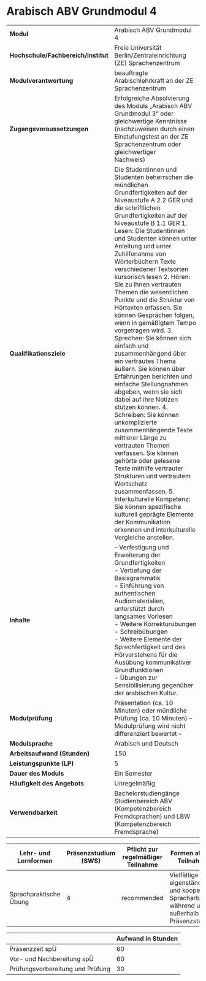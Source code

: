 # Arabisch ABV Grundmodul 4
|                                    |   |
|------------------------------------|---|
|**Modul**                           | Arabisch ABV Grundmodul 4 |
|**Hochschule/Fachbereich/Institut** | Freie Universität Berlin/Zentraleinrichtung (ZE) Sprachenzentrum |
|**Modulverantwortung**              | beauftragte Arabischlehrkraft an der ZE Sprachenzentrum |
|**Zugangsvoraussetzungen**          | Erfolgreiche Absolvierung des Moduls „Arabisch ABV Grundmodul 3“ oder gleichwertige Kenntnisse (nachzuweisen durch einen Einstufungstest an der ZE Sprachenzentrum oder gleichwertiger<br>Nachweis) |
|**Qualifikationsziele**             | Die Studentinnen und Studenten beherrschen die mündlichen Grundfertigkeiten auf der Niveaustufe A 2.2 GER und die schriftlichen Grundfertigkeiten auf der Niveaustufe B 1.1 GER 1. Lesen: Die Studentinnen und Studenten können unter Anleitung und unter Zuhilfenahme von Wörterbüchern Texte verschiedener Textsorten kursorisch lesen 2. Hören: Sie zu ihnen vertrauten Themen die wesentlichen Punkte und die Struktur von Hörtexten erfassen. Sie können Gesprächen folgen, wenn in gemäßigtem Tempo vorgetragen wird. 3. Sprechen: Sie können sich einfach und zusammenhängend über ein vertrautes Thema äußern. Sie können über Erfahrungen berichten und einfache Stellungnahmen abgeben, wenn sie sich dabei auf ihre Notizen stützen können. 4. Schreiben: Sie können unkomplizierte zusammenhängende Texte mittlerer Länge zu vertrauten Themen verfassen. Sie können gehörte oder gelesene Texte mithilfe vertrauter Strukturen und vertrautem Wortschatz zusammenfassen. 5. Interkulturelle Kompetenz: Sie können spezifische kulturell geprägte Elemente der Kommunikation erkennen und interkulturelle Vergleiche anstellen. |
|**Inhalte**                         | – Verfestigung und Erweiterung der Grundfertigkeiten<br>- Vertiefung der Basisgrammatik<br>- Einführung von authentischen Audiomaterialien, unterstützt durch langsames Vorlesen<br>- Weitere Korrekturübungen<br>- Schreibübungen<br>- Weitere Elemente der Sprechfertigkeit und des Hörverstehens für die Ausübung kommunikativer Grundfunktionen<br>- Übungen zur Sensibilisierung gegenüber der arabischen Kultur. |
|**Modulprüfung**                    | Präsentation (ca. 10 Minuten) oder mündliche Prüfung (ca. 10 Minuten) – Modulprüfung wird nicht differenziert bewertet – |
|**Modulsprache**                    | Arabisch und Deutsch |
|**Arbeitsaufwand (Stunden)**        | 150 |
|**Leistungspunkte (LP)**            | 5 |
|**Dauer des Moduls**                | Ein Semester |
|**Häufigkeit des Angebots**         | Unregelmäßig |
|**Verwendbarkeit**                  | Bachelorstudiengänge Studienbereich ABV (Kompetenzbereich<br>Fremdsprachen) und LBW (Kompetenzbereich Fremdsprache) |

| Lehr- und Lernformen | Präsenzstudium <br> (SWS) | Pflicht zur regelmäßiger Teilnahme | Formen aktiver Teilnahme |
| ---------------------|---------------------------|------------------------------------|------------------------- |
| Sprachpraktische Übung | 4                         | recommended                        | Vielfältige eigenständige und kooperative Spracharbeit während und außerhalb der Präsenzstunden |

|   | Aufwand in Stunden |
| - |--------------------|
| Präsenzzeit spÜ                          | 60    |
| Vor- und Nachbereitung spÜ               | 60    |
| Prüfungsvorbereitung und Prüfung         | 30    |
